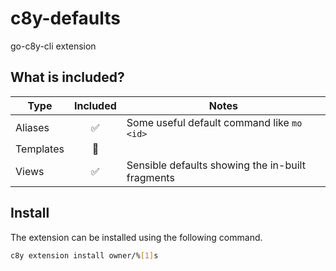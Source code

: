 # c8y-defaults

go-c8y-cli extension

## What is included?

|Type|Included|Notes|
|----|:-:|-----|
|Aliases|✅|Some useful default command like `mo <id>`|
|Templates|🔲||
|Views|✅|Sensible defaults showing the in-built fragments|

## Install

The extension can be installed using the following command.

```sh
c8y extension install owner/%[1]s
```
